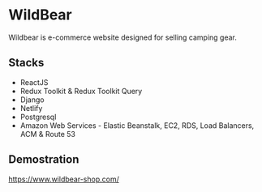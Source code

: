 # WildBear
Wildbear is e-commerce website designed for selling camping gear.

## Stacks
* ReactJS
* Redux Toolkit & Redux Toolkit Query
* Django
* Netlify
* Postgresql
* Amazon Web Services - Elastic Beanstalk, EC2, RDS, Load Balancers, ACM & Route 53

## Demostration
https://www.wildbear-shop.com/
